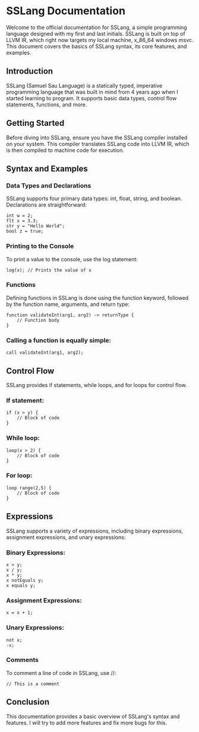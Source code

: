 # SSLang Documentation
Welcome to the official documentation for SSLang, a simple programming language designed with my first and last initials. SSLang is built on top of LLVM IR, which right now targets my local machine, x_86_64 windows msvc. This document covers the basics of SSLang syntax, its core features, and examples.

## Introduction
SSLang (Samuel Sau Language) is a statically typed, imperative programming language that was built in mind from 4 years ago when I started learning to program. It supports basic data types, control flow statements, functions, and more.

## Getting Started
Before diving into SSLang, ensure you have the SSLang compiler installed on your system. This compiler translates SSLang code into LLVM IR, which is then compiled to machine code for execution.

## Syntax and Examples
### Data Types and Declarations
SSLang supports four primary data types: int, float, string, and boolean. Declarations are straightforward:
```
int w = 2;
flt x = 3.3;
str y = "Hello World";
bool z = true;
```
### Printing to the Console
To print a value to the console, use the log statement:
```
log(x); // Prints the value of x
```
### Functions
Defining functions in SSLang is done using the function keyword, followed by the function name, arguments, and return type:
```
function validateInt(arg1, arg2) -> returnType {
    // Function body
}
```
### Calling a function is equally simple:
```
call validateInt(arg1, arg2);
```
## Control Flow
SSLang provides if statements, while loops, and for loops for control flow.

### If statement:
```
if (x > y) {
    // Block of code
}
```
### While loop:
```
loop(x > 2) {
    // Block of code
}
```
### For loop:
```
loop range(2,5) {
    // Block of code
}
```
## Expressions
SSLang supports a variety of expressions, including binary expressions, assignment expressions, and unary expressions:

### Binary Expressions:
```
x > y;
x / y;
x * y;
x notEquals y;
x equals y;
```

### Assignment Expressions:
```
x = x + 1;
```

### Unary Expressions:
```
not x;
-x;
```
### Comments
To comment a line of code in SSLang, use //:
```
// This is a comment
```
## Conclusion
This documentation provides a basic overview of SSLang's syntax and features. I will try to add more features and fix more bugs for this.
